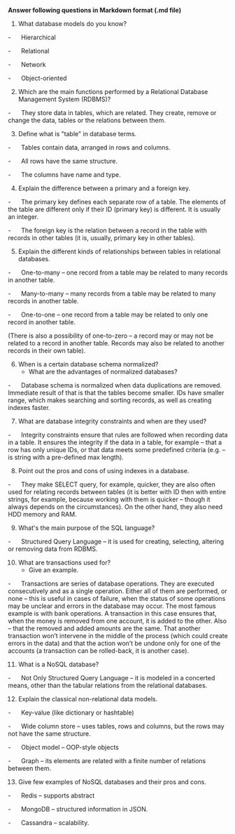 **Answer following
questions in Markdown format (****.md**** file)**

1. What database models do you know?

-     
Hierarchical

-     
Relational

-     
Network

-     
Object-oriented

2. Which are the main functions performed by a Relational
     Database Management System (RDBMS)?

-     
They store data in
tables, which are related. They create, remove or change the data, tables or
the relations between them.

3. Define what is "table" in database terms.

-     
Tables contain data,
arranged in rows and columns.

-     
All rows have the same
structure.

-     
The columns have name
and type.

4. Explain the difference between a primary and a foreign
     key.

-     
The primary key
defines each separate row of a table. The elements of the table are different
only if their ID (primary key) is different. It is usually an integer.

-     
The foreign key is the
relation between a record in the table with records in other tables (it is,
usually, primary key in other tables).

5. Explain the different kinds of relationships between
     tables in relational databases.

-     
One-to-many – one record
from a table may be related to many records in another table.

-     
Many-to-many – many records
from a table may be related to many records in another table.

-     
One-to-one – one record
from a table may be related to only one record in another table.

(There is also a possibility of one-to-zero –
a record may or may not be related to a record in another table. Records may
also be related to another records in their own table).

6. When is a certain database schema normalized?
    - What are the advantages of normalized databases?

-     
Database schema is
normalized when data duplications are removed. Immediate result of that is that
the tables become smaller. IDs have smaller range, which makes searching and
sorting records, as well as creating indexes faster.

7. What are database integrity constraints and when are
     they used?

-     
Integrity constraints
ensure that rules are followed when recording data in a table. It ensures the integrity
if the data in a table, for example – that a row has only unique IDs, or that
data meets some predefined criteria (e.g. – is string with a pre-defined max
length).

8. Point out the pros and cons of using indexes in a
     database.

-     
They make SELECT
query, for example, quicker, they are also often used for relating records between
tables (it is better with ID then with entire strings, for example, because
working with them is quicker – though it always depends on the circumstances).
On the other hand, they also need HDD memory and RAM.

9. What's the main purpose of the SQL language?

-     
Structured Query
Language – it is used for creating, selecting, altering or removing data from RDBMS.

10. What are transactions used for?
    - Give an example.

-     
Transactions are
series of database operations. They are executed consecutively and as a single
operation. Either all of them are performed, or none – this is useful in cases
of failure, when the status of some operations may be unclear and errors in the
database may occur. The most famous example is with bank operations. A
transaction in this case ensures that, when the money is removed from one
account, it is added to the other. Also – that the removed and added amounts
are the same. That another transaction won’t intervene in the middle of the
process (which could create errors in the data) and that the action won’t be
undone only for one of the accounts (a transaction can be rolled-back, it is
another case).

11. What is a NoSQL database?

-     
Not Only Structured
Query Language – it is modeled in а concerted means, other than the tabular
relations from the relational databases.

12. Explain the classical non-relational data models.

-     
Key-value (like
dictionary or hashtable)

-     
Wide column store –
uses tables, rows and columns, but the rows may not have the same structure.

-     
Object model –
OOP-style objects

-     
Graph – its elements
are related with a finite number of relations between them.

13. Give few examples of NoSQL databases and their pros and
     cons.

-     
Redis – supports abstract

-     
MongoDB – structured information
in JSON.

-     
Cassandra –
scalability.

 
